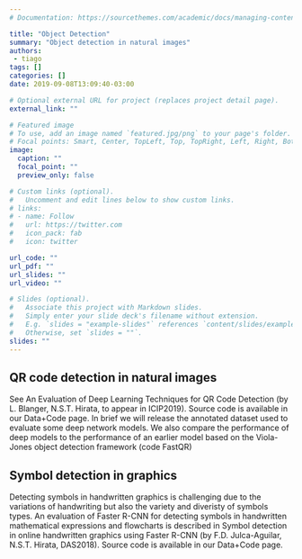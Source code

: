 ```yaml
---
# Documentation: https://sourcethemes.com/academic/docs/managing-content/

title: "Object Detection"
summary: "Object detection in natural images"
authors: 
 - tiago
tags: []
categories: []
date: 2019-09-08T13:09:40-03:00

# Optional external URL for project (replaces project detail page).
external_link: ""

# Featured image
# To use, add an image named `featured.jpg/png` to your page's folder.
# Focal points: Smart, Center, TopLeft, Top, TopRight, Left, Right, BottomLeft, Bottom, BottomRight.
image:
  caption: ""
  focal_point: ""
  preview_only: false

# Custom links (optional).
#   Uncomment and edit lines below to show custom links.
# links:
# - name: Follow
#   url: https://twitter.com
#   icon_pack: fab
#   icon: twitter

url_code: ""
url_pdf: ""
url_slides: ""
url_video: ""

# Slides (optional).
#   Associate this project with Markdown slides.
#   Simply enter your slide deck's filename without extension.
#   E.g. `slides = "example-slides"` references `content/slides/example-slides.md`.
#   Otherwise, set `slides = ""`.
slides: ""
---
```



## QR code detection in natural images
See An Evaluation of Deep Learning Techniques for QR Code Detection (by L. Blanger, N.S.T. Hirata, to appear in ICIP2019). Source code is available in our Data+Code page. In brief we will release the annotated dataset used to evaluate some deep network models. We also compare the performance of deep models to the performance of an earlier model based on the Viola-Jones object detection framework (code FastQR)



## Symbol detection in graphics
Detecting symbols in handwritten graphics is challenging due to the variations of handwriting but also the variety and diveristy of symbols types. An evaluation of Faster R-CNN for detecting symbols in handwritten mathematical expressions and flowcharts is described in Symbol detection in online handwritten graphics using Faster R-CNN (by F.D. Julca-Aguilar, N.S.T. Hirata, DAS2018). Source code is available in our Data+Code page.

